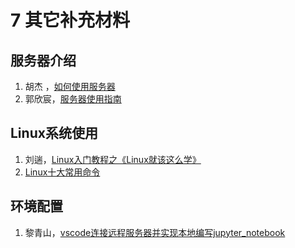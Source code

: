 # 7 其它补充材料

## 服务器介绍
1. 胡杰 ，[如何使用服务器](https://maiimg.com/dec/d97849645862@pdf)
2. 郭欣宸，[服务器使用指南](https://maiimg.com/dec/d92578645260@pdf)

## Linux系统使用
1. 刘遄，[Linux入门教程之《Linux就该这么学》](https://maiimg.com/dec/d93858642201@pdf)
2. [Linux十大常用命令](https://maiimg.com/dec/d91053637443@pdf)

## 环境配置
1. 黎青山，[vscode连接远程服务器并实现本地编写jupyter_notebook](https://maiimg.com/dec/d94047648506@pdf)